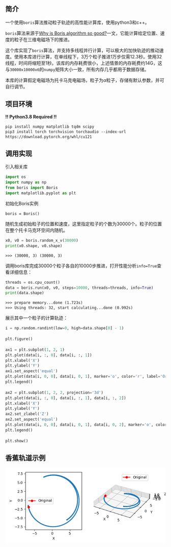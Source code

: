 ## 简介

一个使用`boris`算法推动粒子轨迹的高性能计算库，使用python3和c++。

`boris`算法来源于[Why is Boris algorithm so good?](https://pubs.aip.org/aip/pop/article-abstract/20/8/084503/317652/Why-is-Boris-algorithm-so-good?redirectedFrom=fulltext)一文，它能计算给定位置、速度的粒子在三维电磁场下的推进。

这个库实现了`boris`算法，并支持多线程并行计算，可以极大的加快轨迹的推动速度。使用本库进行计算，在单线程下，3万个粒子推进1万步仅需12.3秒。使用32线程，时间将缩短至1秒。该库的内存耗费很小，上述情景的内存耗费约14G，这与`30000x10000x6`的`numpy`矩阵大小一致，所有内存几乎都用于数据存储。

本库的计算假定电磁场为托卡马克电磁场，粒子为$\alpha$粒子，存储有默认参数，并可自行调节。

## 项目环境

**!! Python3.8 Required !!**

```shell
pip install numpy matplotlib tqdm scipy
pip3 install torch torchvision torchaudio --index-url https://download.pytorch.org/whl/cu121
```

## 调用实现

引入相关库

```python
import os
import numpy as np
from boris import Boris
import matplotlib.pyplot as plt
```

初始化Boris实例

```
boris = Boris()
```

随机生成初始粒子的位置和速度，这里指定粒子的个数为30000个。粒子的位置在整个托卡马克环空间内随机。

```python
x0, v0 = boris.random_x_v(30000)
print(x0.shape, v0.shape)
```

```
>>> (30000, 3) (30000, 3)
```

调用boris库完成30000个粒子各自的10000步推进，打开性能分析`info=True`查看详细信息：

```python
threads = os.cpu_count()
data = boris.run(x0, v0, steps=10000, threads=threads, info=True)
print(data.shape)
```

```
>>> prepare memory...done (1.723s)
>>> Using threads: 32, start calculating...done (0.992s)
```

展示其中一个粒子的计算轨迹：

```python
i = np.random.randint(low=0, high=data.shape[0] - 1)

plt.figure()

ax1 = plt.subplot(1, 2, 1)
plt.plot(data[i, :, 0], data[i, :, 1])
plt.xlabel('X')
plt.ylabel('Y')
ax1.set_aspect('equal')
plt.plot(data[i, 0, 0], data[i, 0, 1], marker='o', color='r', label='Original')
plt.legend()

ax2 = plt.subplot(1, 2, 2, projection='3d')
plt.plot(data[i, :, 0], data[i, :, 1], data[i, :, 2])
plt.xlabel('X')
plt.ylabel('Y')
ax2.set_zlabel('Z')
ax2.set_aspect('equal')
plt.plot(data[i, 0, 0], data[i, 0, 1], data[i, 0, 2], marker='o', color='r', label='Original')
plt.legend()

plt.show()
```



## 香蕉轨道示例

![img.png](img.png)